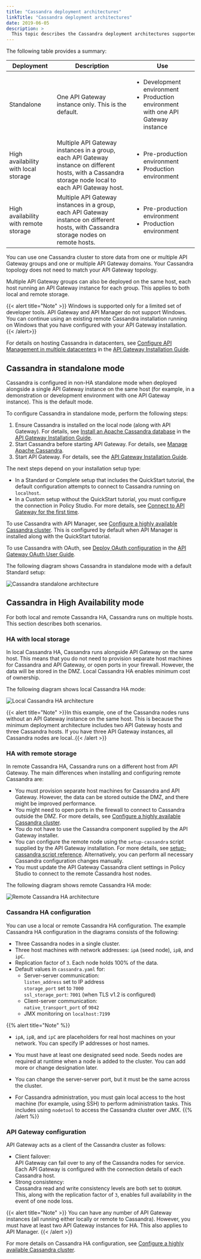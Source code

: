 ```yaml
---
title: "Cassandra deployment architectures"
linkTitle: "Cassandra deployment architectures"
date: 2019-06-05
description: >
  This topic describes the Cassandra deployment architectures supported by API Gateway.
---
```


The following table provides a summary:

|Deployment|Description|Use|
|--- |--- |--- |
|Standalone|One API Gateway instance only. This is the default.|<ul><li>Development environment</li><li>Production environment with one API Gateway instance</li></ul>|
|High availability with local storage|Multiple API Gateway instances in a group, each API Gateway instance on different hosts, with a Cassandra storage node local to each API Gateway host.|<ul><li>Pre-production environment</li><li>Production environment</li></ul>|
|High availability with remote storage|Multiple API Gateway instances in a group, each API Gateway instance on different hosts, with Cassandra storage nodes on remote hosts.|<ul><li>Pre-production environment</li><li>Production environment</li></ul>|

You can use one Cassandra cluster to store data from one or multiple API Gateway groups and one or multiple API Gateway domains. Your Cassandra topology does not need to match your API Gateway topology.

Multiple API Gateway groups can also be deployed on the same host, each
host running an API Gateway instance for each group. This applies to
both local and remote
storage.

{{< alert title="Note" >}}
Windows is supported only for a limited set of developer tools. API Gateway and API Manager do not support Windows. You can continue using an existing remote Cassandra installation running
on Windows that you have configured with your API Gateway installation.
{{< /alert>}}

For details on hosting Cassandra in datacenters, see [Configure API
Management in multiple
datacenters](/csh?context=303&product=prod-api-gateway-77) in the [API
Gateway Installation
Guide](/bundle/APIGateway_77_InstallationGuide_allOS_en_HTML5/).

## Cassandra in standalone mode

Cassandra is configured in non-HA standalone mode when deployed
alongside a single API Gateway instance on the same host (for example,
in a demonstration or development environment with one API Gateway
instance). This is the default mode.

To configure Cassandra in standalone mode, perform the following steps:

1.  Ensure Cassandra is installed on the local node (along with API
    Gateway). For details, see [Install an Apache Cassandra
    database](/csh?context=301&product=prod-api-gateway-77) in the [API
    Gateway Installation
    Guide](/bundle/APIGateway_77_InstallationGuide_allOS_en_HTML5/).
2.  Start Cassandra before starting API Gateway. For details, see
    [Manage Apache Cassandra](/docs/api_management/cass_admin/cassandra_manage).
3.  Start API Gateway. For details, see the [API Gateway Installation
    Guide](/bundle/APIGateway_77_InstallationGuide_allOS_en_HTML5/).

The next steps depend on your installation setup type:

  - In a Standard or Complete setup that includes the QuickStart
    tutorial, the default configuration attempts to connect to Cassandra
    running on `localhost`.
  - In a Custom setup without the QuickStart tutorial, you must
    configure the connection in Policy Studio. For more details, see
    [Connect to API Gateway for the first
    time](cassandra_manage.htm#Connect).

To use Cassandra with API Manager, see [Configure a highly available
Cassandra cluster](/docs/api_management/cass_admin/cassandra_manage#Update2). This is configured by
default when API Manager is installed along with the QuickStart
tutorial.

To use Cassandra with OAuth, see [Deploy OAuth
configuration](/csh?context=400&product=prod-api-gateway-77) in the [API
Gateway OAuth User
Guide](/bundle/APIGateway_77_OAuthUserGuide_allOS_en_HTML5/).

The following diagram shows Cassandra in standalone mode with a default
Standard setup:

![Cassandra standalone architecture
](/Images/docbook/images/install/cassandra_architecture_standalone.png)

## <span id="Configur4"></span>Cassandra in High Availability mode

For both local and remote Cassandra HA, Cassandra runs on multiple
hosts. This section describes both scenarios.

### HA with local storage

In local Cassandra HA, Cassandra runs alongside API Gateway on the same
host. This means that you do not need to provision separate host
machines for Cassandra and API Gateway, or open ports in your firewall.
However, the data will be stored in the DMZ. Local Cassandra HA enables
minimum cost of ownership.

The following diagram shows local Cassandra HA mode:

![Local Cassandra HA architecture
](/Images/docbook/images/install/cassandra_architecture_local.png)

{{< alert title="Note" >}}In this example, one of the Cassandra nodes runs without an API Gateway instance on the same host. This is because the minimum deployment architecture includes two API Gateway hosts and three Cassandra hosts. If you have three API Gateway instances, all Cassandra nodes are local..{{< /alert >}}

### <span id="HA"></span>HA with remote storage

In remote Cassandra HA, Cassandra runs on a different host from API
Gateway. The main differences when installing and configuring remote
Cassandra are:

  - You must provision separate host machines for Cassandra and API
    Gateway. However, the data can be stored outside the DMZ, and there
    might be improved performance.
  - You might need to open ports in the firewall to connect to Cassandra
    outside the DMZ. For more details, see [Configure a highly available Cassandra cluster](cassandra_config#Network).
  - You do not have to use the Cassandra component supplied by the API
    Gateway installer.
  - You can configure the remote node using the `setup-cassandra` script
    supplied by the API Gateway installation. For more details, see
    [setup-cassandra script reference](cassandra_setup_script).
    Alternatively, you can perform all necessary Cassandra configuration
    changes manually.
  - You must update the API Gateway Cassandra client settings in Policy
    Studio to connect to the remote Cassandra host nodes.

The following diagram shows remote Cassandra HA mode:

![Remote Cassandra HA architecture
](/Images/docbook/images/install/cassandra_architecture_remote.png)

### Cassandra HA configuration

You can use a local or remote Cassandra HA configuration. The example
Cassandra HA configuration in the diagrams consists of the following:

  - Three Cassandra nodes in a single cluster.
  - Three host machines with network addresses: `ipA` (seed node),
    `ipB`, and `ipC`.
  - Replication factor of `3`. Each node holds 100% of the data.
  - Default values in `cassandra.yaml` for:
      - Server-server communication:  
        `listen_address` set to IP address  
        `storage_port` set to `7000`  
        `ssl_storage_port`: `7001` (when TLS v1.2 is configured)  
      - Client-server communication:  
        `native_transport_port` of `9042`
      - JMX monitoring on `localhost:7199`

{{% alert title="Note" %}}
- `ipA`, `ipB`, and `ipC` are placeholders for real host machines on your network. You can specify IP addresses or host names.

- You must have at least one designated seed node. Seeds nodes are required at runtime when a node is added to the cluster. You can add more or change designation later.

- You can change the server-server port, but it must be the same across the cluster.

- For Cassandra administration, you must gain local access to the host machine (for example, using SSH) to perform administration tasks. This includes using `nodetool` to access the Cassandra cluster over JMX.
{{% /alert %}}

### API Gateway configuration

API Gateway acts as a client of the Cassandra cluster as follows:  

  - Client failover:  
    API Gateway can fail over to any of the Cassandra nodes for service.
    Each API Gateway is configured with the connection details of each
    Cassandra host.
  - Strong consistency:  
    Cassandra read and write consistency levels are both set to
    `QUORUM`. This, along with the replication factor of `3`, enables
    full availability in the event of one node
loss.

{{< alert title="Note" >}}
You can have any number of API Gateway instances (all running either locally or remote to Cassandra). However, you must have at least two API Gateway instances for HA. This also applies to API Manager.
{{< /alert >}}

For more details on Cassandra HA configuration, see [Configure a highly available Cassandra cluster](cassandra_config).
